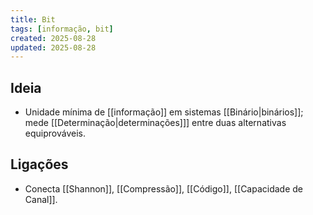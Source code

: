 ```yaml
---
title: Bit
tags: [informação, bit]
created: 2025-08-28
updated: 2025-08-28
---
```


## Ideia
- Unidade mínima de [[informação]] em sistemas [[Binário|binários]]; mede [[Determinação|determinações]]] entre duas alternativas equiprováveis.

## Ligações
- Conecta [[Shannon]], [[Compressão]], [[Código]], [[Capacidade de Canal]].
